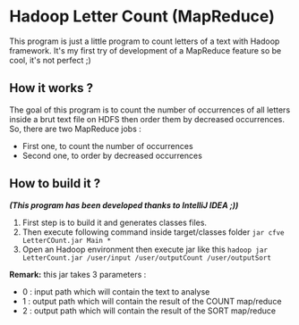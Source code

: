 # Hadoop Letter Count (MapReduce)

This program is just a little program to count letters of a text with Hadoop framework.
It's my first try of development of a MapReduce feature so be cool, it's not perfect ;)

##

## How it works ?
The goal of this program is to count the number of occurrences of all letters inside a brut text file on HDFS then order them by decreased occurrences.
So, there are two MapReduce jobs :
* First one, to count the number of occurrences
* Second one, to order by decreased occurrences

## How to build it ?
***(This program has been developed thanks to IntelliJ IDEA ;))***

1. First step is to build it and generates classes files.
2. Then execute following command inside target/classes folder `jar cfve LetterCOunt.jar Main * `
3. Open an Hadoop environment then execute jar like this `hadoop jar LetterCount.jar /user/input /user/outputCount /user/outputSort`

**Remark:** this jar takes 3 parameters :
* 0 : input path which will contain the text to analyse
* 1 : output path which will contain the result of the COUNT map/reduce
* 2 : output path which will contain the result of the SORT map/reduce
